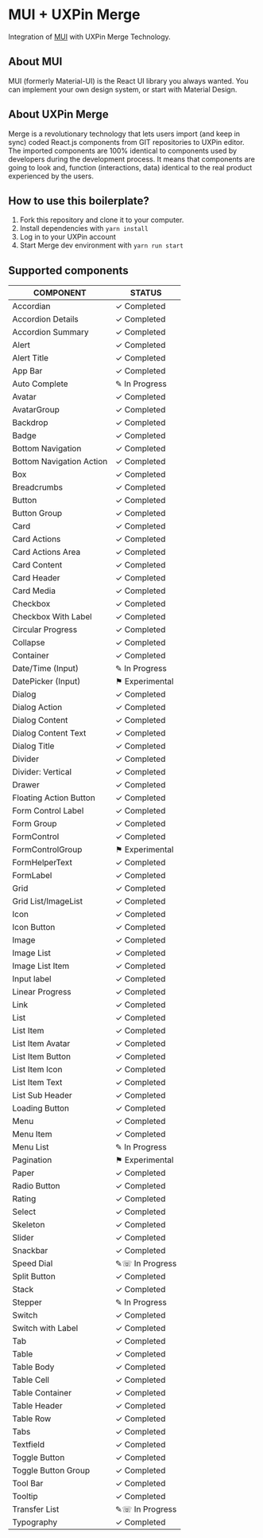 # MUI + UXPin Merge

Integration of [MUI](https://mui.com/) with UXPin Merge Technology.

## About MUI

MUI (formerly Material-UI) is the React UI library you always wanted. You can implement your own design system, or start with Material Design.

## About UXPin Merge

Merge is a revolutionary technology that lets users import (and keep in sync) coded React.js components from GIT repositories to UXPin editor. 
The imported components are 100% identical to components used by developers during the development process. 
It means that components are going to look and, function (interactions, data) identical to the real product experienced by the users.

## How to use this boilerplate?

1. Fork this repository and clone it to your computer.
2. Install dependencies with `yarn install`
3. Log in to your UXPin account
4. Start Merge dev environment with `yarn run start`

## Supported components

| COMPONENT                | STATUS         |
| ------------------------ | -------------- |
| Accordian                | ✓ Completed    |
| Accordion Details        | ✓ Completed    |
| Accordion Summary        | ✓ Completed    |
| Alert                    | ✓ Completed    |
| Alert Title              | ✓ Completed    |
| App Bar                  | ✓ Completed    |
| Auto Complete            | ✎ In Progress  |
| Avatar                   | ✓ Completed    |
| AvatarGroup              | ✓ Completed    |
| Backdrop                 | ✓ Completed    |
| Badge                    | ✓ Completed    |
| Bottom Navigation        | ✓ Completed    |
| Bottom Navigation Action | ✓ Completed    |
| Box                      | ✓ Completed    |
| Breadcrumbs              | ✓ Completed    |
| Button                   | ✓ Completed    |
| Button Group             | ✓ Completed    |
| Card                     | ✓ Completed    |
| Card Actions             | ✓ Completed    |
| Card Actions Area        | ✓ Completed    |
| Card Content             | ✓ Completed    |
| Card Header              | ✓ Completed    |
| Card Media               | ✓ Completed    |
| Checkbox                 | ✓ Completed    |
| Checkbox With Label      | ✓ Completed    |
| Circular Progress        | ✓ Completed    |
| Collapse                 | ✓ Completed    |
| Container                | ✓ Completed    |
| Date/Time (Input)        | ✎ In Progress  |
| DatePicker (Input)       | ⚑ Experimental |
| Dialog                   | ✓ Completed    |
| Dialog Action            | ✓ Completed    |
| Dialog Content           | ✓ Completed    |
| Dialog Content Text      | ✓ Completed    |
| Dialog Title             | ✓ Completed    |
| Divider                  | ✓ Completed    |
| Divider: Vertical        | ✓ Completed    |
| Drawer                   | ✓ Completed    |
| Floating Action Button   | ✓ Completed    |
| Form Control Label       | ✓ Completed    |
| Form Group               | ✓ Completed    |
| FormControl              | ✓ Completed    |
| FormControlGroup         | ⚑ Experimental |
| FormHelperText           | ✓ Completed    |
| FormLabel                | ✓ Completed    |
| Grid                     | ✓ Completed    |
| Grid List/ImageList      | ✓ Completed    |
| Icon                     | ✓ Completed    |
| Icon Button              | ✓ Completed    |
| Image                    | ✓ Completed    |
| Image List               | ✓ Completed    |
| Image List Item          | ✓ Completed    |
| Input label              | ✓ Completed    |
| Linear Progress          | ✓ Completed    |
| Link                     | ✓ Completed    |
| List                     | ✓ Completed    |
| List Item                | ✓ Completed    |
| List Item Avatar         | ✓ Completed    |
| List Item Button         | ✓ Completed    |
| List Item Icon           | ✓ Completed    |
| List Item Text           | ✓ Completed    |
| List Sub Header          | ✓ Completed    |
| Loading Button           | ✓ Completed    |
| Menu                     | ✓ Completed    |
| Menu Item                | ✓ Completed    |
| Menu List                | ✎ In Progress  |
| Pagination               | ⚑ Experimental |
| Paper                    | ✓ Completed    |
| Radio Button             | ✓ Completed    |
| Rating                   | ✓ Completed    |
| Select                   | ✓ Completed    |
| Skeleton                 | ✓ Completed    |
| Slider                   | ✓ Completed    |
| Snackbar                 | ✓ Completed    |
| Speed Dial               | ✎☏ In Progress |
| Split Button             | ✓ Completed    |
| Stack                    | ✓ Completed    |
| Stepper                  | ✎ In Progress  |
| Switch                   | ✓ Completed    |
| Switch with Label        | ✓ Completed    |
| Tab                      | ✓ Completed    |
| Table                    | ✓ Completed    |
| Table Body               | ✓ Completed    |
| Table Cell               | ✓ Completed    |
| Table Container          | ✓ Completed    |
| Table Header             | ✓ Completed    |
| Table Row                | ✓ Completed    |
| Tabs                     | ✓ Completed    |
| Textfield                | ✓ Completed    |
| Toggle Button            | ✓ Completed    |
| Toggle Button Group      | ✓ Completed    |
| Tool Bar                 | ✓ Completed    |
| Tooltip                  | ✓ Completed    |
| Transfer List            | ✎☏ In Progress |
| Typography               | ✓ Completed    |